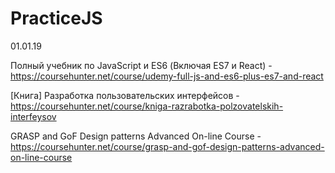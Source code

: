 # PracticeJS

01.01.19

 Полный учебник по JavaScript и ES6 (Включая ES7 и React) - https://coursehunter.net/course/udemy-full-js-and-es6-plus-es7-and-react

[Книга] Разработка пользовательских интерфейсов - https://coursehunter.net/course/kniga-razrabotka-polzovatelskih-interfeysov

GRASP and GoF Design patterns Advanced On-line Course - https://coursehunter.net/course/grasp-and-gof-design-patterns-advanced-on-line-course
